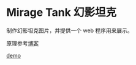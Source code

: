 # Mirage Tank 幻影坦克

制作幻影坦克图片，并提供一个 web 程序用来展示。

原理参考[博客](https://anemele.github.io/post/mirage-tank/)

[demo](./doc/demo.md)
